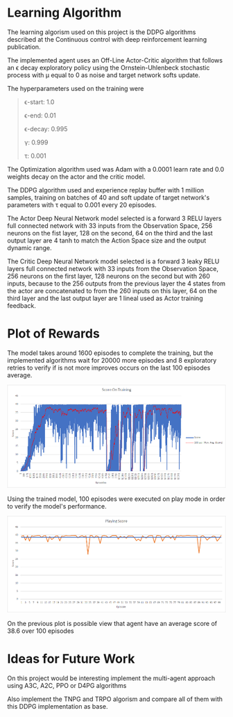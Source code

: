 # Learning Algorithm

The learning algorism used on this project is the DDPG algorithms
described at the Continuous control with deep reinforcement learning
publication.

The implemented agent uses an Off-Line Actor-Critic algorithm that
follows an ϵ decay exploratory policy using the Ornstein-Uhlenbeck
stochastic process with µ equal to 0 as noise and target network softs
update.

The hyperparameters used on the training were

> ϵ-start: 1.0
>
> ϵ-end: 0.01
>
> ϵ-decay: 0.995
>
> γ: 0.999
>
> τ: 0.001

The Optimization algorithm used was Adam with a 0.0001 learn rate and
0.0 weights decay on the actor and the critic model.

The DDPG algorithm used and experience replay buffer with 1 million
samples, training on batches of 40 and soft update of target network's
parameters with τ equal to 0.001 every 20 episodes.

The Actor Deep Neural Network model selected is a forward 3 RELU layers
full connected network with 33 inputs from the Observation Space, 256
neurons on the fist layer, 128 on the second, 64 on the third and the
last output layer are 4 tanh to match the Action Space size and the
output dynamic range.

The Critic Deep Neural Network model selected is a forward 3 leaky RELU
layers full connected network with 33 inputs from the Observation Space,
256 neurons on the first layer, 128 neurons on the second but with 260
inputs, because to the 256 outputs from the previous layer the 4 states
from the actor are concatenated to from the 260 inputs on this layer, 64
on the third layer and the last output layer are 1 lineal used as Actor
training feedback.

# Plot of Rewards

The model takes around 1600 episodes to complete the training, but the
implemented algorithms wait for 20000 more episodes and 8 exploratory
retries to verify if is not more improves occurs on the last 100
episodes average.

![](./docs/img/media/image1.png)

Using the trained model, 100 episodes were executed on play mode in
order to verify the model's performance.

![](./docs/img/media/image2.png)

On the previous plot is possible view that agent have an average score
of 38.6 over 100 episodes

# Ideas for Future Work

On this project would be interesting implement the multi-agent approach
using A3C, A2C, PPO or D4PG algorithms

Also implement the TNPG and TRPO algorism and compare all of them with
this DDPG implementation as base.

